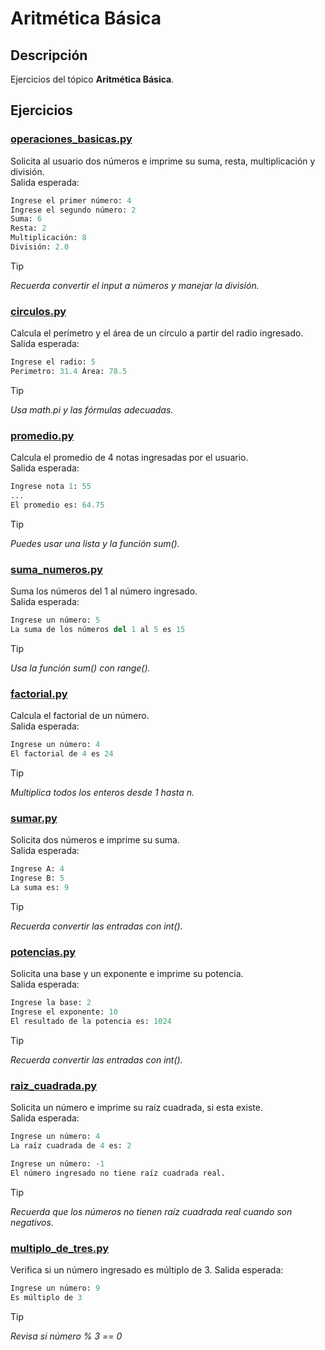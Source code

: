 # Aritmética Básica

## Descripción
Ejercicios del tópico **Aritmética Básica**.

## Ejercicios

### [operaciones_basicas.py](./operaciones_basicas.py)
Solicita al usuario dos números e imprime su suma, resta, multiplicación y división.  
Salida esperada:
```python
Ingrese el primer número: 4
Ingrese el segundo número: 2
Suma: 6
Resta: 2
Multiplicación: 8
División: 2.0
```
>[!TIP]
>*Recuerda convertir el input a números y manejar la división.*

### [circulos.py](./circulos.py)
Calcula el perímetro y el área de un círculo a partir del radio ingresado.  
Salida esperada:
```python
Ingrese el radio: 5
Perimetro: 31.4 Área: 78.5
```
>[!TIP]
>*Usa math.pi y las fórmulas adecuadas.*

### [promedio.py](./promedio.py)
Calcula el promedio de 4 notas ingresadas por el usuario.  
Salida esperada:
```python
Ingrese nota 1: 55
...
El promedio es: 64.75
```
>[!TIP]
>*Puedes usar una lista y la función sum().*

### [suma_numeros.py](./suma_numeros.py)
Suma los números del 1 al número ingresado.  
Salida esperada:
```python
Ingrese un número: 5
La suma de los números del 1 al 5 es 15
```
>[!TIP]
>*Usa la función sum() con range().*

### [factorial.py](./factorial.py)
Calcula el factorial de un número.  
Salida esperada:
```python
Ingrese un número: 4
El factorial de 4 es 24
```
>[!TIP]
>*Multiplica todos los enteros desde 1 hasta n.*

### [sumar.py](./sumar.py)
Solicita dos números e imprime su suma.  
Salida esperada:
```python
Ingrese A: 4
Ingrese B: 5
La suma es: 9
```
>[!TIP]
>*Recuerda convertir las entradas con int().*

### [potencias.py](./potencias.py)
Solicita una base y un exponente e imprime su potencia.  
Salida esperada:
```python
Ingrese la base: 2
Ingrese el exponente: 10
El resultado de la potencia es: 1024
```
>[!TIP]
>*Recuerda convertir las entradas con int().*

### [raiz_cuadrada.py](./raiz_cuadrada.py)
Solicita un número e imprime su raíz cuadrada, si esta existe.  
Salida esperada:
```python
Ingrese un número: 4
La raíz cuadrada de 4 es: 2
```
```python
Ingrese un número: -1
El número ingresado no tiene raíz cuadrada real.
```
>[!TIP]
>*Recuerda que los números no tienen raíz cuadrada real cuando son negativos.*

### [multiplo_de_tres.py](./multiplo_de_tres.py)
Verifica si un número ingresado es múltiplo de 3.
Salida esperada:
```python
Ingrese un número: 9
Es múltiplo de 3
```
>[!TIP]
>*Revisa si número % 3 == 0*